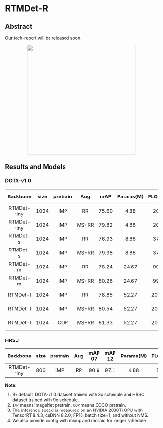 # RTMDet-R

<!-- [ALGORITHM] -->

## Abstract

Our tech-report will be released soon.

<div align=center>
<img src="https://user-images.githubusercontent.com/11705038/204995787-ef739910-e196-42c7-a9db-c9c8e28a494d.jpg" height="360"/>
</div>

## Results and Models

### DOTA-v1.0

|  Backbone   | size | pretrain |  Aug  |  mAP  | Params(M) | FLOPS(G) | TRT-FP16-Latency(ms) |                          Config                          |         Download          |
| :---------: | :--: | :------: | :---: | :---: | :-------: | :------: | :------------------: | :------------------------------------------------------: | :-----------------------: |
| RTMDet-tiny | 1024 |   IMP    |  RR   | 75.60 |   4.88    |  20.45   |         4.40         |        [config](./rotated_rtmdet_tiny-3x-dota.py)        | [model](<>) \|  [log](<>) |
| RTMDet-tiny | 1024 |   IMP    | MS+RR | 79.82 |   4.88    |  20.45   |         4.46         |      [config](./rotated_rtmdet_tiny-3x-dota_ms.py)       | [model](<>) \|  [log](<>) |
|  RTMDet-s   | 1024 |   IMP    |  RR   | 76.93 |   8.86    |  37.62   |         4.86         |         [config](./rotated_rtmdet_s-3x-dota.py)          | [model](<>) \|  [log](<>) |
|  RTMDet-s   | 1024 |   IMP    | MS+RR | 79.98 |   8.86    |  37.62   |         4.86         |        [config](./rotated_rtmdet_s-3x-dota_ms.py)        | [model](<>) \|  [log](<>) |
|  RTMDet-m   | 1024 |   IMP    |  RR   | 78.24 |   24.67   |  99.76   |         7.82         |         [config](./rotated_rtmdet_m-3x-dota.py)          | [model](<>) \|  [log](<>) |
|  RTMDet-m   | 1024 |   IMP    | MS+RR | 80.26 |   24.67   |  99.76   |         7.82         |        [config](./rotated_rtmdet_m-3x-dota_ms.py)        | [model](<>) \|  [log](<>) |
|  RTMDet-l   | 1024 |   IMP    |  RR   | 78.85 |   52.27   |  204.21  |        10.82         |         [config](./rotated_rtmdet_l-3x-dota.py)          | [model](<>) \|  [log](<>) |
|  RTMDet-l   | 1024 |   IMP    | MS+RR | 80.54 |   52.27   |  204.21  |        10.82         |        [config](./rotated_rtmdet_l-3x-dota_ms.py)        | [model](<>) \|  [log](<>) |
|  RTMDet-l   | 1024 |   COP    | MS+RR | 81.33 |   52.27   |  204.21  |        10.82         | [config](./rotated_rtmdet_l-coco_pretrain-3x-dota_ms.py) | [model](<>) \|  [log](<>) |

### HRSC

|  Backbone   | size | pretrain | Aug | mAP 07 | mAP 12 | Params(M) | FLOPS(G) |                   Config                   |         Download          |
| :---------: | :--: | :------: | :-: | :----: | :----: | :-------: | :------: | :----------------------------------------: | :-----------------------: |
| RTMDet-tiny | 800  |   IMP    | RR  |  90.6  |  97.1  |   4.88    |  12.54   | [config](./rotated_rtmdet_tiny-9x-hrsc.py) | [model](<>) \|  [log](<>) |

**Note**:

1. By default, DOTA-v1.0 dataset trained with 3x schedule and HRSC dataset trained with 9x schedule.
2. `IMP` means ImageNet pretrain, `COP` means COCO pretrain.
3. The inference speed is measured on an NVIDIA 2080Ti GPU with TensorRT 8.4.3, cuDNN 8.2.0, FP16, batch size=1, and
   without NMS.
4. We also provide config with mixup and mosaic for longer schedule.
